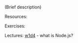(Brief description)

Resources:

Exercises:

Lectures:
	[w1d4](https://drive.google.com/open?id=1UshcugoaVHPVuXtWVskiPYvGTe5-13lUK3iywljcFbU)  - what is Node.js? 
